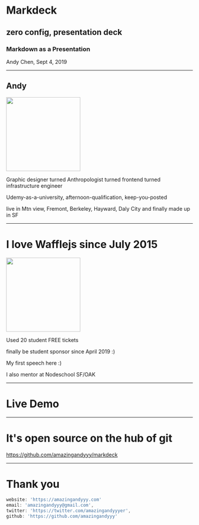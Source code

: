 # Markdeck

## zero config, presentation deck

### Markdown as a Presentation

Andy Chen, Sept 4, 2019

------

## Andy

<img height='200px' src='https://user-images.githubusercontent.com/7886068/62680348-e1a77c80-b96b-11e9-8cc9-b651ad17034f.jpg' />

Graphic designer turned Anthropologist turned frontend turned infrastructure engineer

Udemy-as-a-university, afternoon-qualification, keep-you-posted

live in Mtn view, Fremont, Berkeley, Hayward, Daly City and finally made up in SF

------

# I love Wafflejs since July 2015

<img height='200px' src='https://wafflejs.com/images/social-2019-08.jpg' />

Used 20 student FREE tickets

finally be student sponsor since April 2019 :)

My first speech here :)

I also mentor at Nodeschool SF/OAK

------

# Live Demo

------

# It's open source on the hub of git

https://github.com/amazingandyyy/markdeck

------

# Thank you

```js
website: 'https://amazingandyyy.com'
email: 'amazingandyyy@gmail.com',
twitter: 'https://twitter.com/amazingandyyyer',
github: 'https://github.com/amazingandyyy'
```

